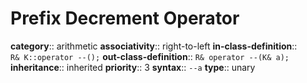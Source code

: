 # Prefix Decrement Operator

**category**:: arithmetic
**associativity**:: right-to-left
**in-class-definition**:: `R& K::operator --();`
**out-class-definition**:: `R& operator --(K& a);`
**inheritance**:: inherited
**priority**:: 3
**syntax**:: `--a`
**type**:: unary
